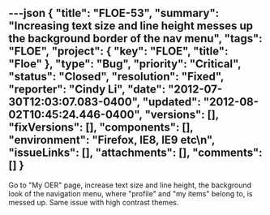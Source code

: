---json
{
  "title": "FLOE-53",
  "summary": "Increasing text size and line height messes up the background border of the nav menu",
  "tags": "FLOE",
  "project": {
    "key": "FLOE",
    "title": "Floe"
  },
  "type": "Bug",
  "priority": "Critical",
  "status": "Closed",
  "resolution": "Fixed",
  "reporter": "Cindy Li",
  "date": "2012-07-30T12:03:07.083-0400",
  "updated": "2012-08-02T10:45:24.446-0400",
  "versions": [],
  "fixVersions": [],
  "components": [],
  "environment": "Firefox, IE8, IE9 etc\n",
  "issueLinks": [],
  "attachments": [],
  "comments": []
}
---
Go to "My OER" page, increase text size and line height, the background look of the navigation menu, where "profile" and "my items" belong to, is messed up. Same issue with high contrast themes.

        